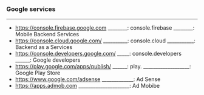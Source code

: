 ### Google services

-----------------------

* https://console.firebase.google.com ________: console.firebase ________: Mobile Backend Services
* https://console.cloud.google.com/ __________: console.cloud ___________: Backend as a Services
* https://console.developers.google.com/ _____: console.developers ______: Google developers
* https://play.google.com/apps/publish/ ______: play. ___________________: Google Play Store
* https://www.google.com/adsense _____________: Ad Sense
* https://apps.admob.com _____________________: Ad Mobibe
